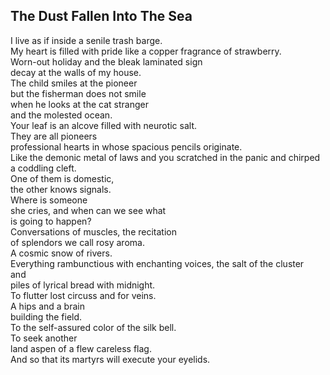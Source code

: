 The Dust Fallen Into The Sea
----------------------------
I live as if inside a senile trash barge.  
My heart is filled with pride like a copper fragrance of strawberry.  
Worn-out holiday and the bleak laminated sign  
decay at the walls of my house.  
The child smiles at the pioneer  
but the fisherman does not smile  
when he looks at the cat stranger  
and the molested ocean.  
Your leaf is an alcove filled with neurotic salt.  
They are all pioneers  
professional hearts in whose spacious pencils originate.  
Like the demonic metal of laws and you scratched in the panic and chirped a coddling cleft.  
One of them is domestic,  
the other knows signals.  
Where is someone  
she cries, and when can we see what  
is going to happen?  
Conversations of muscles, the recitation  
of splendors we call rosy aroma.  
A cosmic snow of rivers.  
Everything rambunctious with enchanting voices, the salt of the cluster  
and  
piles of lyrical bread with midnight.  
To flutter lost circuss and for veins.  
A hips and a brain  
building the field.  
To the self-assured color of the silk bell.  
To seek another  
land aspen of a flew careless flag.  
And so that its martyrs will execute your eyelids.  
